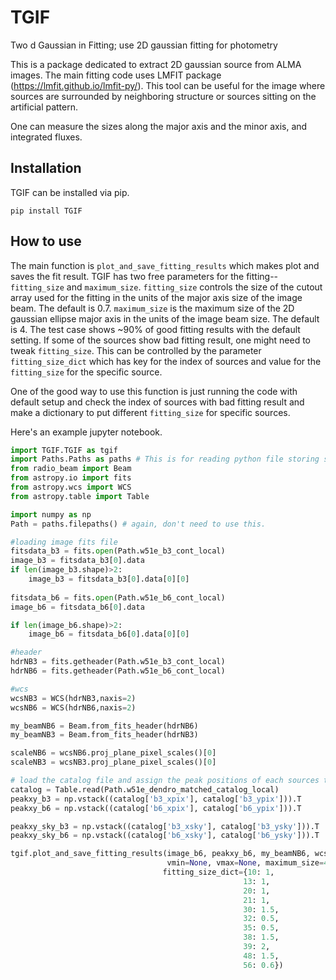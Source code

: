 # TGIF
Two d Gaussian in Fitting; use 2D gaussian fitting for photometry

This is a package dedicated to extract 2D gaussian source from ALMA images. The main fitting code uses LMFIT package (https://lmfit.github.io/lmfit-py/).
This tool can be useful for the image where sources are surrounded by neighboring structure or sources sitting on the artificial pattern.


One can measure the sizes along the major axis and the minor axis, and integrated fluxes.

## Installation

TGIF can be installed via pip.

``` pip install TGIF ```

## How to use
The main function is ```plot_and_save_fitting_results``` which makes plot and saves the fit result.
TGIF has two free parameters for the fitting--```fitting_size``` and ```maximum_size```.
```fitting_size``` controls the size of the cutout array used for the fitting in the units of the major axis size of the image beam. The default is 0.7.
```maximum_size``` is the maximum size of the 2D gaussian ellipse major axis in the units of the image beam size. The default is 4.
The test case shows ~90% of good fitting results with the default setting. If some of the sources show bad fitting result, one might need to tweak ```fitting_size```. 
This can be controlled by the parameter ```fitting_size_dict``` which has key for the index of sources and value for the ```fitting_size``` for the specific source.

One of the good way to use this function is just running the code with default setup and check the index of sources with bad fitting result and make a dictionary to put different ```fitting_size``` for specific sources.


Here's an example jupyter notebook.
```python
import TGIF.TGIF as tgif 
import Paths.Paths as paths # This is for reading python file storing some file paths. you don't have to use this.
from radio_beam import Beam
from astropy.io import fits
from astropy.wcs import WCS
from astropy.table import Table

import numpy as np
Path = paths.filepaths() # again, don't need to use this.

#loading image fits file
fitsdata_b3 = fits.open(Path.w51e_b3_cont_local)
image_b3 = fitsdata_b3[0].data
if len(image_b3.shape)>2:
    image_b3 = fitsdata_b3[0].data[0][0]
    
fitsdata_b6 = fits.open(Path.w51e_b6_cont_local)
image_b6 = fitsdata_b6[0].data

if len(image_b6.shape)>2:
    image_b6 = fitsdata_b6[0].data[0][0]

#header
hdrNB3 = fits.getheader(Path.w51e_b3_cont_local)  
hdrNB6 = fits.getheader(Path.w51e_b6_cont_local)

#wcs
wcsNB3 = WCS(hdrNB3,naxis=2)
wcsNB6 = WCS(hdrNB6,naxis=2)

my_beamNB6 = Beam.from_fits_header(hdrNB6)
my_beamNB3 = Beam.from_fits_header(hdrNB3)

scaleNB6 = wcsNB6.proj_plane_pixel_scales()[0]
scaleNB3 = wcsNB3.proj_plane_pixel_scales()[0]

# load the catalog file and assign the peak positions of each sources to start fitting
catalog = Table.read(Path.w51e_dendro_matched_catalog_local)
peakxy_b3 = np.vstack((catalog['b3_xpix'], catalog['b3_ypix'])).T
peakxy_b6 = np.vstack((catalog['b6_xpix'], catalog['b6_ypix'])).T

peakxy_sky_b3 = np.vstack((catalog['b3_xsky'], catalog['b3_ysky'])).T
peakxy_sky_b6 = np.vstack((catalog['b6_xsky'], catalog['b6_ysky'])).T

tgif.plot_and_save_fitting_results(image_b6, peakxy_b6, my_beamNB6, wcsNB6, scaleNB6, fitting_size=0.6, savedir='w51e_b6_test.fits',label='w51e_b6',
                                   vmin=None, vmax=None, maximum_size=4,
                                  fitting_size_dict={10: 1,
                                                    13: 1,
                                                    20: 1,
                                                    21: 1,
                                                    30: 1.5,
                                                    32: 0.5,
                                                    35: 0.5,
                                                    38: 1.5,
                                                    39: 2,
                                                    48: 1.5,
                                                    56: 0.6})
```



